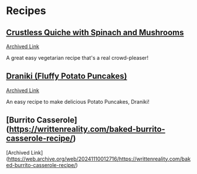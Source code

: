 # Recipes

## [Crustless Quiche with Spinach and Mushrooms](https://www.themediterraneandish.com/mushroom-spinach-crustless-quiche/)
[Archived Link](https://web.archive.org/web/20240802010738/https://www.themediterraneandish.com/mushroom-spinach-crustless-quiche/)

A great easy vegetarian recipe that's a real crowd-pleaser!

## [Draniki (Fluffy Potato Puncakes)](https://natashaskitchen.com/meat-stuffed-potato-pancakes/)
[Archived Link](https://web.archive.org/web/20240527195757/https://natashaskitchen.com/meat-stuffed-potato-pancakes/)

An easy recipe to make delicious Potato Puncakes, Draniki!

## [Burrito Casserole] (https://writtenreality.com/baked-burrito-casserole-recipe/)
[Archived Link] (https://web.archive.org/web/20241110012716/https://writtenreality.com/baked-burrito-casserole-recipe/)